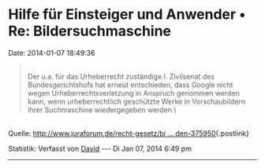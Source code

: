 Hilfe für Einsteiger und Anwender • Re: Bildersuchmaschine
==========================================================

Date: 2014-01-07 18:49:36

> <div>
>
> \
> Der u.a. für das Urheberrecht zuständige I. Zivilsenat des
> Bundesgerichtshofs hat erneut entschieden, dass Google nicht wegen
> Urheberrechtsverletzung in Anspruch genommen werden kann, wenn
> urheberrechtlich geschützte Werke in Vorschaubildern ihrer
> Suchmaschine wiedergegeben werden.\
>
> </div>

\
Quelle: [http://www.juraforum.de/recht-gesetz/bi \...
den-375950](http://www.juraforum.de/recht-gesetz/bildersuche-bei-google-erneut-vom-bgh-entschieden-375950){.postlink}

Statistik: Verfasst von
[David](http://forum.yacy-websuche.de/memberlist.php?mode=viewprofile&u=8887)
--- Di Jan 07, 2014 6:49 pm

------------------------------------------------------------------------
